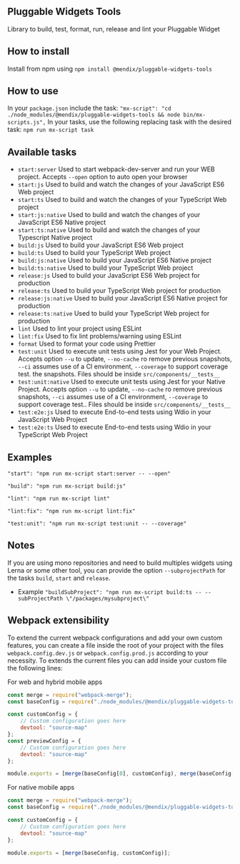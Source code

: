 ## Pluggable Widgets Tools
Library to build, test, format, run, release and lint your Pluggable Widget

## How to install
Install from npm using `npm install @mendix/pluggable-widgets-tools`

## How to use
In your `package.json` include the task:
`
"mx-script": "cd ./node_modules/@mendix/pluggable-widgets-tools && node bin/mx-scripts.js",
`
In your tasks, use the following replacing task with the desired task:
`
npm run mx-script task
`

## Available tasks
* `start:server` Used to start webpack-dev-server and run your WEB project. Accepts `--open` option to auto open your browser
* `start:js` Used to build and watch the changes of your JavaScript ES6 Web project
* `start:ts` Used to build and watch the changes of your TypeScript Web project
* `start:js:native` Used to build and watch the changes of your JavaScript ES6 Native project
* `start:ts:native` Used to build and watch the changes of your Typescript Native project
* `build:js` Used to build your JavaScript ES6 Web project
* `build:ts` Used to build your TypeScript Web project
* `build:js:native` Used to build your JavaScript ES6 Native project
* `build:ts:native` Used to build your TypeScript Web project
* `release:js` Used to build your JavaScript ES6 Web project for production
* `release:ts` Used to build your TypeScript Web project for production
* `release:js:native` Used to build your JavaScript ES6 Native project for production
* `release:ts:native` Used to build your TypeScript Web project for production
* `lint` Used to lint your project using ESLint
* `lint:fix` Used to fix lint problems/warning using ESLint
* `format` Used to format your code using Prettier
* `test:unit` Used to execute unit tests using Jest for your Web Project. Accepts option `--u` to update, `--no-cache` ro remove previous snapshots, `--ci` assumes use of a CI environment, `--coverage` to support coverage test. the snapshots. Files should be inside `src/components/__tests__`
* `test:unit:native` Used to execute unit tests using Jest for your Native Project. Accepts option `--u` to update, `--no-cache` ro remove previous snapshots, `--ci` assumes use of a CI environment, `--coverage` to support coverage test.. Files should be inside `src/components/__tests__`
* `test:e2e:js` Used to execute End-to-end tests using Wdio in your JavaScript Web Project
* `test:e2e:ts` Used to execute End-to-end tests using Wdio in your TypeScript Web Project

## Examples
`"start": "npm run mx-script start:server -- --open"` 

`"build": "npm run mx-script build:js"`

`"lint": "npm run mx-script lint"`

`"lint:fix": "npm run mx-script lint:fix"`

`"test:unit": "npm run mx-script test:unit -- --coverage"`

## Notes
If you are using mono repositories and need to build multiples widgets using Lerna or some other tool, you can provide the option `--subprojectPath` for the tasks `build`, `start` and `release`.
* Example `"buildSubProject": "npm run mx-script build:ts -- --subProjectPath \"/packages/mysubproject\"`


## Webpack extensibility
To extend the current webpack configurations and add your own custom features, you can create a file inside the root of your project with the files `webpack.config.dev.js` or `webpack.config.prod.js` according to your
necessity.
To extends the current files you can add inside your custom file the following lines:

For web and hybrid mobile apps
```javascript 1.6
const merge = require("webpack-merge");
const baseConfig = require("./node_modules/@mendix/pluggable-widgets-tools/configs/webpack.config.dev.js"); //Can also be webpack.config.prod.js

const customConfig = {
    // Custom configuration goes here
    devtool: "source-map"
};
const previewConfig = {
    // Custom configuration goes here
    devtool: "source-map"
};

module.exports = [merge(baseConfig[0], customConfig), merge(baseConfig[1], previewConfig)];
```
For native mobile apps
```javascript 1.6
const merge = require("webpack-merge");
const baseConfig = require("./node_modules/@mendix/pluggable-widgets-tools/configs/webpack.native.config.js");

const customConfig = {
    // Custom configuration goes here
    devtool: "source-map"
};

module.exports = [merge(baseConfig, customConfig)];
```
